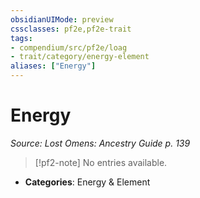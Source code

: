 ```yaml
---
obsidianUIMode: preview
cssclasses: pf2e,pf2e-trait
tags:
- compendium/src/pf2e/loag
- trait/category/energy-element
aliases: ["Energy"]
---
```

# Energy  
*Source: Lost Omens: Ancestry Guide p. 139*  

> [!pf2-note]
> No entries available.

- **Categories**: Energy & Element